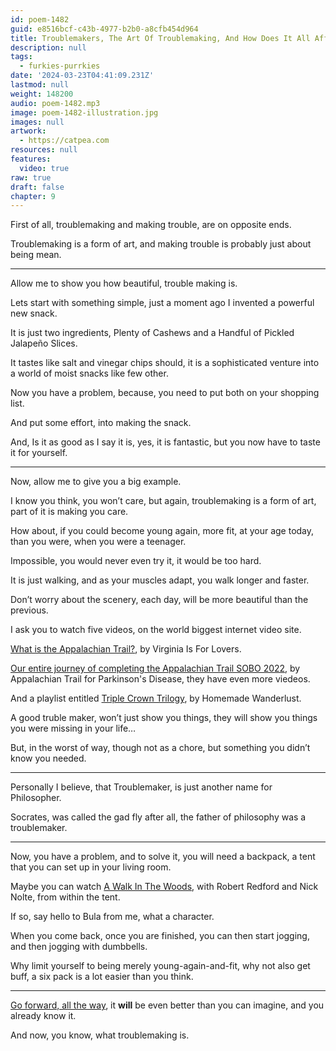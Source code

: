 ```yaml
---
id: poem-1482
guid: e8516bcf-c43b-4977-b2b0-a8cfb454d964
title: Troublemakers, The Art Of Troublemaking, And How Does It All Affect You
description: null
tags:
  - furkies-purrkies
date: '2024-03-23T04:41:09.231Z'
lastmod: null
weight: 148200
audio: poem-1482.mp3
image: poem-1482-illustration.jpg
images: null
artwork:
  - https://catpea.com
resources: null
features:
  video: true
raw: true
draft: false
chapter: 9
---
```


First of all, troublemaking and making trouble,
are on opposite ends.

Troublemaking is a form of art,
and making trouble is probably just about being mean.

---

Allow me to show you how beautiful,
trouble making is.

Lets start with something simple,
just a moment ago I invented a powerful new snack.

It is just two ingredients,
Plenty of Cashews and a Handful of Pickled Jalapeño Slices.

It tastes like salt and vinegar chips should,
it is a sophisticated venture into a world of moist snacks like few other.

Now you have a problem,
because, you need to put both on your shopping list.

And put some effort,
into making the snack.

And, Is it as good as I say it is,
yes, it is fantastic, but you now have to taste it for yourself.

---

Now,
allow me to give you a big example.

I know you think, you won’t care,
but again, troublemaking is a form of art, part of it is making you care.

How about, if you could become young again,
more fit, at your age today, than you were, when you were a teenager.

Impossible, you would never even try it,
it would be too hard.

It is just walking,
and as your muscles adapt, you walk longer and faster.

Don’t worry about the scenery,
each day, will be more beautiful than the previous.

I ask you to watch five videos,
on the world biggest internet video site.

[What is the Appalachian Trail?][1],
by Virginia Is For Lovers.

[Our entire journey of completing the Appalachian Trail SOBO 2022][2],
by Appalachian Trail for Parkinson's Disease, they have even more viedeos.

And a playlist entitled [Triple Crown Trilogy][3],
by Homemade Wanderlust.

A good truble maker, won’t just show you things,
they will show you things you were missing in your life…

But, in the worst of way,
though not as a chore, but something you didn’t know you needed.

---

Personally I believe, that Troublemaker,
is just another name for Philosopher.

Socrates,
was called the gad fly after all, the father of philosophy was a troublemaker.

---

Now, you have a problem, and to solve it,
you will need a backpack, a tent that you can set up in your living room.

Maybe you can watch [A Walk In The Woods][4],
with Robert Redford and Nick Nolte, from within the tent.

If so,
say hello to Bula from me, what a character.

When you come back, once you are finished,
you can then start jogging, and then jogging with dumbbells.

Why limit yourself to being merely young-again-and-fit,
why not also get buff, a six pack is a lot easier than you think.

---

[Go forward, all the way][5],
it __will__ be even better than you can imagine, and you already know it.

And now,
you know, what troublemaking is.


[1]: https://www.youtube.com/watch?v=hPSvdKTEZug
[2]: https://www.youtube.com/watch?v=YTitJFUKlqs
[3]: https://www.youtube.com/watch?v=EzXP5PjRHjM&list=PLXiz2lWve6AJrEVuAjfL4eaBDEMfdbKa6
[4]: https://www.youtube.com/watch?v=cOF2LIAp9bw
[5]: https://www.youtube.com/watch?v=k6_QUhUPrF4
